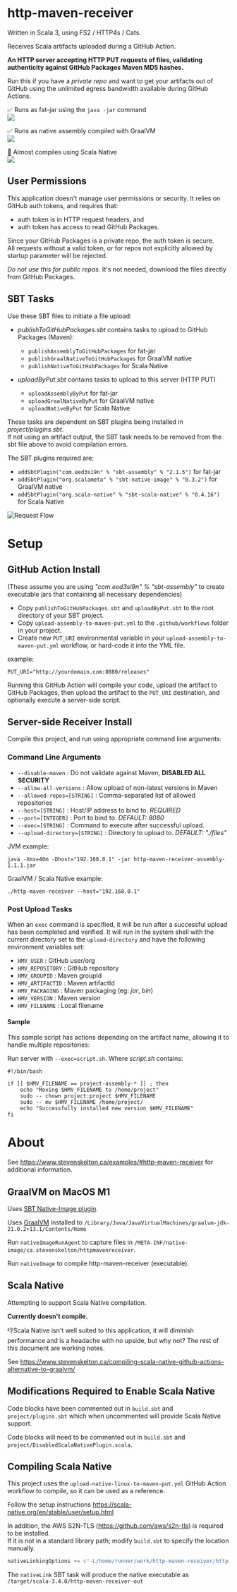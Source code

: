# http-maven-receiver

Written in Scala 3, using FS2 / HTTP4s / Cats.

Receives Scala artifacts uploaded during a GitHub Action.

**An HTTP server accepting HTTP PUT requests of files, validating authenticity against GitHub Packages Maven MD5
hashes.**

Run this if you have a *private repo* and want to get your artifacts out of GitHub using the unlimited egress bandwidth
available during GitHub Actions.

✅ Runs as fat-jar using the `java -jar` command  
![](https://github.com/stevenrskelton/http-maven-receiver/actions/workflows/http-maven-receiver-assembly-jar.yml/badge.svg)    

✅ Runs as native assembly compiled with GraalVM  
![](https://github.com/stevenrskelton/http-maven-receiver/actions/workflows/http-maven-receiver-graal-native.yml/badge.svg)  

🚫 Almost compiles using Scala Native  
![](https://github.com/stevenrskelton/http-maven-receiver/actions/workflows/http-maven-receiver-scala-native.yml/badge.svg)  


## User Permissions

This application doesn't manage user permissions or security. It relies on GitHub auth tokens, and requires that:

- auth token is in HTTP request headers, and
- auth token has access to read GitHub Packages.

Since your GitHub Packages is a private repo, the auth token is secure.  
All requests without a valid token, or for repos not explicitly allowed by startup parameter will be rejected.

*Do not use this for public repos.* It's not needed, download the files directly from GitHub Packages.

## SBT Tasks

Use these SBT files to initiate a file upload:

- *publishToGitHubPackages.sbt* contains tasks to upload to GitHub Packages (Maven):
  - `publishAssemblyToGitHubPackages` for fat-jar
  - `publishGraalNativeToGitHubPackages` for GraalVM native
  - `publishNativeToGitHubPackages` for Scala Native

- *uploadByPut.sbt* contains tasks to upload to this server (HTTP PUT)
  - `uploadAssemblyByPut` for fat-jar
  - `uploadGraalNativeByPut` for GraalVM native
  - `uploadNativeByPut` for Scala Native

These tasks are dependent on SBT plugins being installed in *project/plugins.sbt*.  
If not using an artifact output, the SBT task needs to be removed from the sbt file above to avoid compilation errors.  

The SBT plugins required are:
- `addSbtPlugin("com.eed3si9n" % "sbt-assembly" % "2.1.5")` for fat-jar
- `addSbtPlugin("org.scalameta" % "sbt-native-image" % "0.3.2")` for GraalVM native
- `addSbtPlugin("org.scala-native" % "sbt-scala-native" % "0.4.16")` for Scala Native

![Request Flow](./requests.drawio.svg)

# Setup

## GitHub Action Install

(These assume you are using _"com.eed3si9n" % "sbt-assembly"_ to create executable jars that containing all necessary
dependencies)

- Copy `publishToGitHubPackages.sbt` and `uploadByPut.sbt` to the root directory of your SBT project.
- Copy `upload-assembly-to-maven-put.yml` to the `.github/workflows` folder in your project.
- Create new `PUT_URI` environmental variable in your `upload-assembly-to-maven-put.yml` workflow, or hard-code it into
  the YML file.

example:
```shell
PUT_URI="http://yourdomain.com:8080/releases"
```

Running this GitHub Action will compile your code, upload the artifact to GitHub Packages, then upload the artifact to
the `PUT_URI` destination, and optionally execute a server-side script.

## Server-side Receiver Install

Compile this project, and run using appropriate command line arguments:

### Command Line Arguments

- `--disable-maven` : Do not validate against Maven, **DISABLED ALL SECURITY**
- `--allow-all-versions` : Allow upload of non-latest versions in Maven
- `--allowed-repos=[STRING]` : Comma-separated list of allowed repositories
- `--host=[STRING]` : Host/IP address to bind to.  _REQUIRED_
- `--port=[INTEGER]` : Port to bind to. _DEFAULT: 8080_
- `--exec=[STRING]` : Command to execute after successful upload.
- `--upload-directory=[STRING]` : Directory to upload to. _DEFAULT: "./files"_

JVM example:

```shell
java -Xmx=40m -Dhost="192.168.0.1" -jar http-maven-receiver-assembly-1.1.1.jar
```

GraalVM / Scala Native example:

```shell
./http-maven-receiver --host="192.168.0.1"
```

### Post Upload Tasks

When an `exec` command is specified, it will be run after a successful upload has been completed and verified.
It will run in the system shell with the current directory set to the `upload-directory` and have the following
environment variables set:

- `HMV_USER` : GitHub user/org
- `HMV_REPOSITORY` : GitHub repository
- `HMV_GROUPID` :  Maven groupId
- `HMV_ARTIFACTID` :  Maven artifactId
- `HMV_PACKAGING` :  Maven packaging (eg: _jar_, _bin_)
- `HMV_VERSION` :  Maven version
- `HMV_FILENAME` :  Local filename

#### Sample

This sample script has actions depending on the artifact name, allowing it to handle multiple repositories:

Run server with `--exec=script.sh`. Where *script.sh* contains:

```shell
#!/bin/bash

if [[ $HMV_FILENAME == project-assembly-* ]] ; then
    echo "Moving $HMV_FILENAME to /home/project"
    sudo -- chown project:project $HMV_FILENAME
    sudo -- mv $HMV_FILENAME /home/project/
    echo "Successfully installed new version $HMV_FILENAME"
fi
```

# About

See https://www.stevenskelton.ca/examples/#http-maven-receiver for additional information.

## GraalVM on MacOS M1

Uses [SBT Native-Image plugin](https://github.com/scalameta/sbt-native-image).  

Uses [GraalVM](https://www.graalvm.org/downloads/) installed to `/Library/Java/JavaVirtualMachines/graalvm-jdk-21.0.2+13.1/Contents/Home`  

Run `nativeImageRunAgent` to capture files in `/META-INF/native-image/ca.stevenskelton/httpmavenreceiver`.  

Run `nativeImage` to compile http-maven-receiver (executable).  

## Scala Native

Attempting to support Scala Native compilation.  

**Currently doesn't compile.**

👎Scala Native isn't well suited to this application, it will diminish performance and is a headache with no upside,
but why not? The rest of this document are working notes.  

See https://www.stevenskelton.ca/compiling-scala-native-github-actions-alternative-to-graalvm/  

## Modifications Required to Enable Scala Native

Code blocks have been commented out in `build.sbt` and `project/plugins.sbt` which when uncommented will provide Scala
Native support.  

Code blocks will need to be commented out in `build.sbt` and `project/DisabledScalaNativePlugin.scala`.  

## Compiling Scala Native

This project uses the `upload-native-linux-to-maven-put.yml` GitHub Action workflow to compile, so it can be used as a
reference.  

Follow the setup instructions https://scala-native.org/en/stable/user/setup.html  

In addition, the AWS S2N-TLS (https://github.com/aws/s2n-tls) is required to be installed.  
If it is not in a standard library path; modify `build.sbt` to specify the location manually.  

```scala
nativeLinkingOptions += s"-L/home/runner/work/http-maven-receiver/http-maven-receiver/s2n-tls/s2n-tls-install/lib"
```

The `nativeLink` SBT task will produce the native executable as `/target/scala-3.4.0/http-maven-receiver-out`
